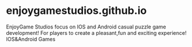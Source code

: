 enjoygamestudios.github.io
==========================
EnjoyGame Studios focus on IOS and Android casual puzzle game development!
For players to create a pleasant,fun and exciting experience!
IOS&amp;Android Games

